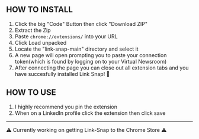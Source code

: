## HOW TO INSTALL

1. Click the big "Code" Button then click "Download ZIP"
2. Extract the Zip
3. Paste `chrome://extensions/` into your URL
4. Click Load unpacked
5. Locate the "link-snap-main" directory and select it
6. A new page will open prompting you to paste your connection token(which is found by logging on to your Virtual Newsroom)
7. After connecting the page you can close out all extension tabs and you have succesfully installed Link Snap! 🎉

## HOW TO USE
1. I highly recommend you pin the extension
2. When on a LinkedIn profile click the extension then click save

----

⚠️ Currently working on getting Link-Snap to the Chrome Store ⚠️
